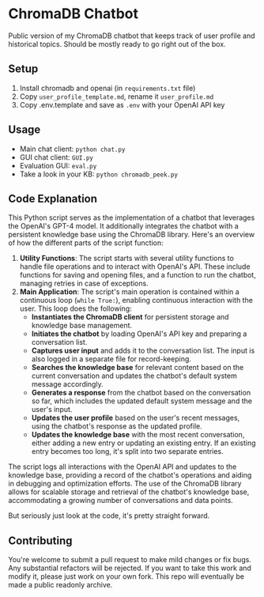 # ChromaDB Chatbot

Public version of my ChromaDB chatbot that keeps track of user profile and historical topics. Should be mostly ready to go right out of the box. 

## Setup

1. Install chromadb and openai (in `requirements.txt` file)
2. Copy `user_profile_template.md`, rename it `user_profile.md`
3. Copy .env.template and save as `.env` with your OpenAI API key

## Usage

- Main chat client: `python chat.py`
- GUI chat client: `GUI.py`
- Evaluation GUI: `eval.py`
- Take a look in your KB: `python chromadb_peek.py`

## Code Explanation

This Python script serves as the implementation of a chatbot that leverages the OpenAI's GPT-4 model. It additionally integrates the chatbot with a persistent knowledge base using the ChromaDB library. Here's an overview of how the different parts of the script function:

1. **Utility Functions**: The script starts with several utility functions to handle file operations and to interact with OpenAI's API. These include functions for saving and opening files, and a function to run the chatbot, managing retries in case of exceptions.
2. **Main Application**: The script's main operation is contained within a continuous loop (`while True:`), enabling continuous interaction with the user. This loop does the following:
   - **Instantiates the ChromaDB client** for persistent storage and knowledge base management.
   - **Initiates the chatbot** by loading OpenAI's API key and preparing a conversation list.
   - **Captures user input** and adds it to the conversation list. The input is also logged in a separate file for record-keeping.
   - **Searches the knowledge base** for relevant content based on the current conversation and updates the chatbot's default system message accordingly.
   - **Generates a response** from the chatbot based on the conversation so far, which includes the updated default system message and the user's input.
   - **Updates the user profile** based on the user's recent messages, using the chatbot's response as the updated profile.
   - **Updates the knowledge base** with the most recent conversation, either adding a new entry or updating an existing entry. If an existing entry becomes too long, it's split into two separate entries.

The script logs all interactions with the OpenAI API and updates to the knowledge base, providing a record of the chatbot's operations and aiding in debugging and optimization efforts. The use of the ChromaDB library allows for scalable storage and retrieval of the chatbot's knowledge base, accommodating a growing number of conversations and data points.

But seriously just look at the code, it's pretty straight forward. 

## Contributing

You're welcome to submit a pull request to make mild changes or fix bugs. Any substantial refactors will be rejected. If you want to take this work and modify it, please just work on your own fork. This repo will eventually be made a public readonly archive. 
